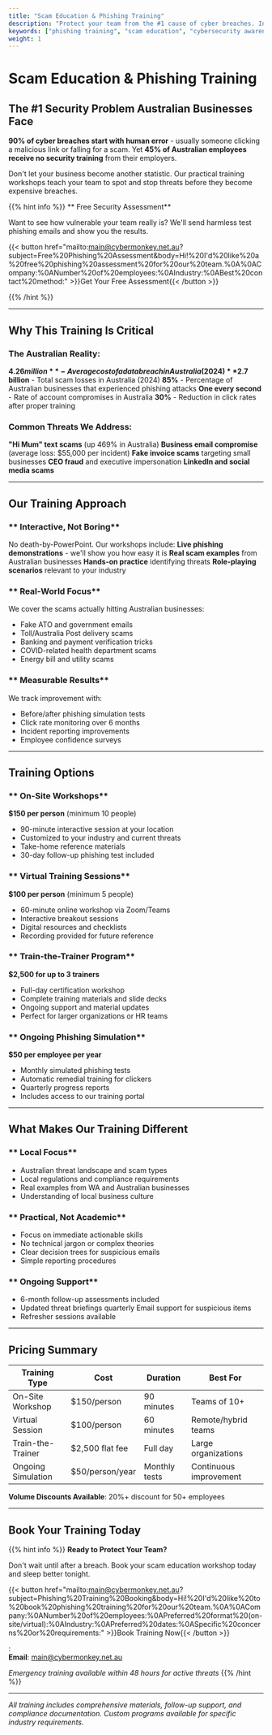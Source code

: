 ```yaml
---
title: "Scam Education & Phishing Training"
description: "Protect your team from the #1 cause of cyber breaches. Interactive training workshops to help employees recognize and respond to phishing attempts."
keywords: ["phishing training", "scam education", "cybersecurity awareness", "employee training", "business email compromise"]
weight: 1
---
```


# Scam Education & Phishing Training

## **The #1 Security Problem Australian Businesses Face**

**90% of cyber breaches start with human error** - usually someone clicking a malicious link or falling for a scam. Yet **45% of Australian employees receive no security training** from their employers.

Don't let your business become another statistic. Our practical training workshops teach your team to spot and stop threats before they become expensive breaches.

{{% hint info %}}
** Free Security Assessment**

Want to see how vulnerable your team really is? We'll send harmless test phishing emails and show you the results.

{{< button href="mailto:main@cybermonkey.net.au?subject=Free%20Phishing%20Assessment&body=Hi!%20I'd%20like%20a%20free%20phishing%20assessment%20for%20our%20team.%0A%0ACompany:%0ANumber%20of%20employees:%0AIndustry:%0ABest%20contact%20method:" >}}Get Your Free Assessment{{< /button >}}

{{% /hint %}}

---

## **Why This Training Is Critical**

### **The Australian Reality:**
**$4.26 million** - Average cost of a data breach in Australia (2024)
**$2.7 billion** - Total scam losses in Australia (2024)
**85%** - Percentage of Australian businesses that experienced phishing attacks
**One every second** - Rate of account compromises in Australia
**30%** - Reduction in click rates after proper training

### **Common Threats We Address:**
**"Hi Mum" text scams** (up 469% in Australia)
**Business email compromise** (average loss: $55,000 per incident)
**Fake invoice scams** targeting small businesses
**CEO fraud** and executive impersonation
**LinkedIn and social media scams**

---

## **Our Training Approach**

### ** Interactive, Not Boring**
No death-by-PowerPoint. Our workshops include:
**Live phishing demonstrations** - we'll show you how easy it is
**Real scam examples** from Australian businesses
**Hands-on practice** identifying threats
**Role-playing scenarios** relevant to your industry

### ** Real-World Focus**
We cover the scams actually hitting Australian businesses:
- Fake ATO and government emails
- Toll/Australia Post delivery scams
- Banking and payment verification tricks
- COVID-related health department scams
- Energy bill and utility scams

### ** Measurable Results**
We track improvement with:
- Before/after phishing simulation tests
- Click rate monitoring over 6 months
- Incident reporting improvements
- Employee confidence surveys

---

## **Training Options**

### ** On-Site Workshops**
**$150 per person** (minimum 10 people)
- 90-minute interactive session at your location
- Customized to your industry and current threats
- Take-home reference materials
- 30-day follow-up phishing test included

### ** Virtual Training Sessions**
**$100 per person** (minimum 5 people)
- 60-minute online workshop via Zoom/Teams
- Interactive breakout sessions
- Digital resources and checklists
- Recording provided for future reference

### ** Train-the-Trainer Program**
**$2,500 for up to 3 trainers**
- Full-day certification workshop
- Complete training materials and slide decks
- Ongoing support and material updates
- Perfect for larger organizations or HR teams

### ** Ongoing Phishing Simulation**
**$50 per employee per year**
- Monthly simulated phishing tests
- Automatic remedial training for clickers
- Quarterly progress reports
- Includes access to our training portal


---

## **What Makes Our Training Different**

### ** Local Focus**
- Australian threat landscape and scam types
- Local regulations and compliance requirements
- Real examples from WA and Australian businesses
- Understanding of local business culture

### ** Practical, Not Academic**
- Focus on immediate actionable skills
- No technical jargon or complex theories
- Clear decision trees for suspicious emails
- Simple reporting procedures

### ** Ongoing Support**
- 6-month follow-up assessments included
- Updated threat briefings quarterly
Email support for suspicious items
- Refresher sessions available


---

## **Pricing Summary**

| Training Type | Cost | Duration | Best For |
|---------------|------|----------|----------|
| On-Site Workshop | $150/person | 90 minutes | Teams of 10+ |
| Virtual Session | $100/person | 60 minutes | Remote/hybrid teams |
| Train-the-Trainer | $2,500 flat fee | Full day | Large organizations |
| Ongoing Simulation | $50/person/year | Monthly tests | Continuous improvement |

**Volume Discounts Available**: 20%+ discount for 50+ employees

---

## **Book Your Training Today**

{{% hint info %}}
**Ready to Protect Your Team?**

Don't wait until after a breach. Book your scam education workshop today and sleep better tonight.

{{< button href="mailto:main@cybermonkey.net.au?subject=Phishing%20Training%20Booking&body=Hi!%20I'd%20like%20to%20book%20phishing%20training%20for%20our%20team.%0A%0ACompany:%0ANumber%20of%20employees:%0APreferred%20format%20(on-site/virtual):%0AIndustry:%0APreferred%20dates:%0ASpecific%20concerns%20or%20requirements:" >}}Book Training Now{{< /button >}}

:   
**Email**: [main@cybermonkey.net.au](mailto:main@cybermonkey.net.au)

*Emergency training available within 48 hours for active threats*
{{% /hint %}}

---

*All training includes comprehensive materials, follow-up support, and compliance documentation. Custom programs available for specific industry requirements.*